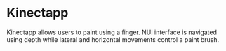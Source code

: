 # Kinectapp

Kinectapp allows users to paint using a finger. NUI interface is navigated using depth while lateral and horizontal movements control a paint brush.
